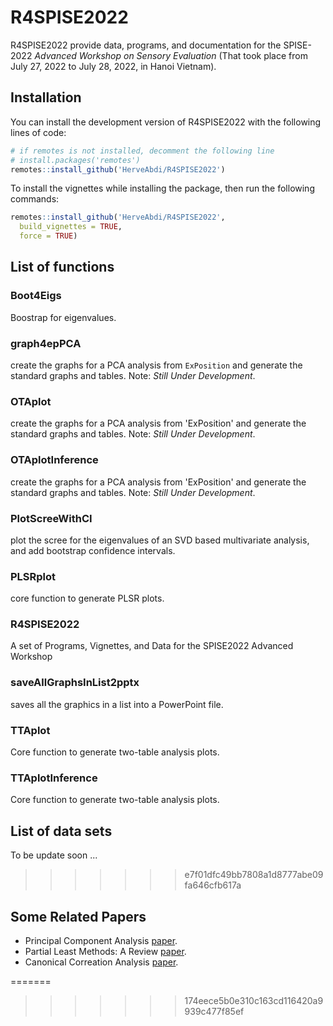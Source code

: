 
<!-- README.md is generated from README.Rmd. Please edit that file -->

# R4SPISE2022

<!-- badges: start -->
<!-- badges: end -->

R4SPISE2022 provide data, programs, and documentation for the SPISE-2022
*Advanced Workshop on Sensory Evaluation* 
(That took place from July 27, 2022 to July 28,
2022, in Hanoi Vietnam).

## Installation

You can install the development version of R4SPISE2022 with the
following lines of code:

``` r
# if remotes is not installed, decomment the following line
# install.packages('remotes')
remotes::install_github('HerveAbdi/R4SPISE2022')
```

To install the vignettes while installing the package, 
then run the
following commands:

``` r
remotes::install_github('HerveAbdi/R4SPISE2022', 
  build_vignettes = TRUE,
  force = TRUE)
```


## List of functions

### Boot4Eigs    
Boostrap for eigenvalues.
### graph4epPCA    
create the graphs for a PCA analysis from `ExPosition` 
and generate the standard graphs and tables. Note: _Still Under Development_.
### OTAplot    
create the graphs for a PCA analysis from 'ExPosition' and generate the standard graphs and tables. Note: _Still Under Development_.
### OTAplotInference    
create the graphs for a PCA analysis from 'ExPosition' and generate the standard graphs and tables. Note: _Still Under Development_.
### PlotScreeWithCI    
plot the scree for the eigenvalues of an SVD based multivariate analysis, and add bootstrap confidence intervals.
### PLSRplot    
core function to generate PLSR plots.
### R4SPISE2022    
A set of Programs, Vignettes, and Data for the SPISE2022 Advanced Workshop
### saveAllGraphsInList2pptx    
saves all the graphics in a list into a PowerPoint file.
### TTAplot    
Core function to generate two-table analysis plots.
### TTAplotInference    
Core function to generate two-table analysis plots.

## List of data sets

To be update soon ...

>>>>>>> e7f01dfc49bb7808a1d8777abe09fa646cfb617a

## Some Related Papers 

 * Principal Component Analysis [paper](inst/extdata/abdi-awPCA2010.pdf).
 * Partial Least Methods: A Review [paper](inst/extdata/abdi-PLSC_and_PLSR2012.pdf).
 * Canonical Correation Analysis [paper](inst/extdata/abdi2017-CanonicalCorrelationAnalysis.pdf).

=======
>>>>>>> 174eece5b0e310c163cd116420a9939c477f85ef
